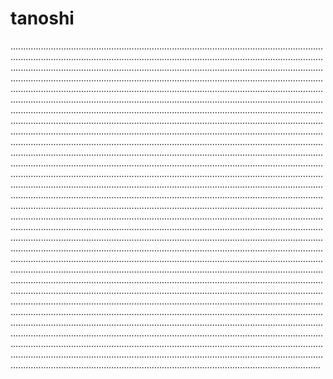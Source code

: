 # tanoshi

...................................................................................................................................................................................................................................................................................................................................................................................................................................................................................................................................................................................................................................................................................................................................................................................................................................................................................................................................................................................................................................................................................................................................................................................................................................................................................................................................................................................................................................................................................................................................................................................................................................................................................................................................................................................................................................................................................................................................................................................................................................................................................................................................................................................................................................................................................................................................................................................................................................................................................................................................................................................................................................................................................................................................................................................................................................................................................................................................................................................................................................................................................................................................................................................................................................................................................................................................................................................................................................................................................................................................................................................................................................................................................................................................................................................................................................................................................................................................................................................................